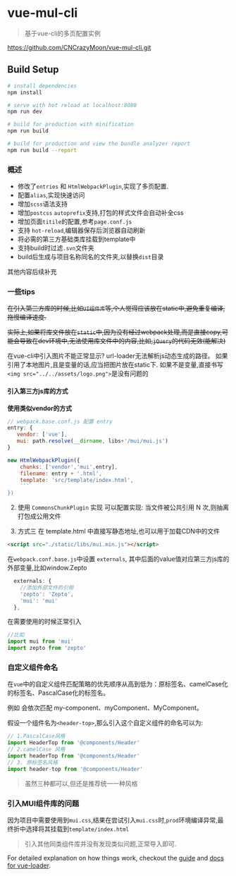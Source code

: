 # vue-mul-cli

> 基于vue-cli的多页配置实例

https://github.com/CNCrazyMoon/vue-mul-cli.git

## Build Setup

``` bash
# install dependencies
npm install

# serve with hot reload at localhost:8080
npm run dev

# build for production with minification
npm run build

# build for production and view the bundle analyzer report
npm run build --report
```

### 概述

- 修改了`entries` 和 `HtmlWebpackPlugin`,实现了多页配置.
- 配置`alias`,实现快速访问
- 增加`scss`语法支持
- 增加`postcss` `autoprefix`支持,打包的样式文件会自动补全css
- 增加页面`titile`的配置,参考`page.conf.js`
- 支持 `hot-reload`,编辑器保存后浏览器自动刷新
- 将必需的第三方基础类库挂载到template中
- 支持build时过滤`.svn`文件夹
- build后生成与项目名称同名的文件夹,以替换`dist`目录

其他内容后续补充

### 一些tips
~~在引入第三方库的时候,比如`UI组件库`等,个人觉得应该放在static中,避免重复编译,拖慢编译速度.~~

~~实际上,如果将库文件放在`static`中,因为没有经过webpack处理,而是直接copy,可能会导致在dev环境中,无法使用库文件中的内容,比如,`jQuery`的代码无效(能解决)~~


在vue-cli中引入图片不能正常显示?
url-loader无法解析js动态生成的路径。
如果引用了本地图片,且是变量的话,应当把图片放在static下.
如果不是变量,直接书写 `<img src="../../assets/logo.png">`是没有问题的


#### 引入第三方js库的方式
<strong>使用类似vendor的方式</strong>

```js
// webpack.base.conf.js 配置 entry
entry: {
   vendor: ['vue'],
   mui: path.resolve(__dirname, libs+'/mui/mui.js')
}
```

```js
new HtmlWebpackPlugin({
    chunks: ['vendor','mui',entry],
    filename: entry + '.html',
    template: 'src/template/index.html',
    ```
})
```

2. 使用 `CommonsChunkPlugin` 实现
可以配置实现: 当文件被公共引用 N 次,则抽离打包成公用文件

3. 方式三
在 template.html 中直接写静态地址,也可以用于加载CDN中的文件
```html
<script src="./static/libs/mui.min.js"></script>
```
在`webpack.conf.base.js`中设置 `externals`,
其中后面的value值对应第三方js库的外部变量,比如window.Zepto
```js
  externals: {
    //添加外部文件的引用 
    'zepto': 'Zepto',
    'mui': 'mui'
  },
```

在需要使用的时候正常引入
```js
//比如
import mui from 'mui'
import zepto from 'zepto'
```
### 自定义组件命名
在`vue`中的自定义组件匹配策略的优先顺序从高到低为：原标签名、camelCase化的标签名、PascalCase化的标签名。

例如 <my-component> 会依次匹配 my-component、myComponent、MyComponent。

假设一个组件名为`<header-top>`,那么引入这个自定义组件的命名可以为:
```js
// 1.PascalCase风格
import HeaderTop from '@components/Header'
// 2.camelCase 风格
import headerTop from '@components/Header'
// 3. 原标签名风格
import header-top from '@components/Header'
```

> 虽然三种都可以,但还是推荐统一一种风格

### 引入MUI组件库的问题
因为项目中需要使用到`mui.css`,结果在尝试引入`mui.css`时,`prod`环境编译异常,最终折中选择将其挂载到`template/index.html`

> 引入其他同类组件库并没有发现类似问题,正常导入即可.

For detailed explanation on how things work, checkout the [guide](http://vuejs-templates.github.io/webpack/) and [docs for vue-loader](http://vuejs.github.io/vue-loader).
